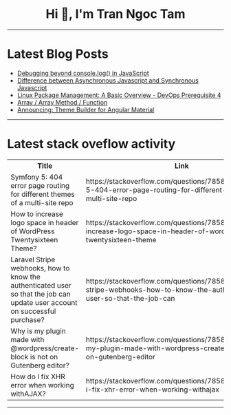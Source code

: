 <h1 align="center">Hi 👋, I'm Tran Ngoc Tam</h1>

---

# Latest Blog Posts 
<!-- BLOG-POST-LIST:START -->
- [Debugging beyond console.log&lpar;&rpar; in JavaScript](https://dev.to/codeparrot/debugging-beyond-consolelog-in-javascript-32g6)
- [Difference between Asynchronous Javascript and Synchronous Javascript](https://dev.to/sloppenheimer/difference-between-asynchronous-javascript-and-synchronous-javascript-174c)
- [Linux Package Management: A Basic Overview - DevOps Prerequisite 4](https://dev.to/iaadidev/linux-package-management-a-basic-overview-4b05)
- [Array / Array Method / Function](https://dev.to/bekmuhammaddev/array-array-method-function-2hip)
- [Announcing: Theme Builder for Angular Material](https://dev.to/ngmaterialdev/announcing-theme-builder-for-angular-material-3kpf)
<!-- BLOG-POST-LIST:END -->

---

# Latest stack oveflow activity
<table>
  <tr><th>Title</th><th>Link</th></tr>
  <!-- STACKOVERFLOW:START --><tr><td>Symfony 5: 404 error page routing for different themes of a multi-site repo</td><td>https://stackoverflow.com/questions/78582425/symfony-5-404-error-page-routing-for-different-themes-of-a-multi-site-repo</td></tr><tr><td>How to increase logo space in header of WordPress Twentysixteen Theme?</td><td>https://stackoverflow.com/questions/78582417/how-to-increase-logo-space-in-header-of-wordpress-twentysixteen-theme</td></tr><tr><td>Laravel Stripe webhooks, how to know the authenticated user so that the job can update user account on successful purchase?</td><td>https://stackoverflow.com/questions/78582407/laravel-stripe-webhooks-how-to-know-the-authenticated-user-so-that-the-job-can</td></tr><tr><td>Why is my plugin made with @wordpress/create-block is not on Gutenberg editor?</td><td>https://stackoverflow.com/questions/78582383/why-is-my-plugin-made-with-wordpress-create-block-is-not-on-gutenberg-editor</td></tr><tr><td>How do I fix XHR error when working withAJAX?</td><td>https://stackoverflow.com/questions/78582328/how-do-i-fix-xhr-error-when-working-withajax</td></tr><!-- STACKOVERFLOW:END -->
</table>

---


